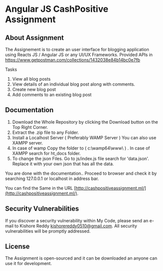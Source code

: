 # Angular JS CashPositive Assignment

## About Assignment

The Assignement is to create an user interface for blogging application using Reacts JS / Angular JS or any UI/UX Frameworks.
Provided APIs in https://www.getpostman.com/collections/1432038e84b14bc0e7fb 

Tasks

1. View all blog posts
2. View details of an individual blog post along with comments.
3. Create new blog post
4. Add comments to an existing blog post



## Documentation

1. Download the Whole Repository by clicking the Download button on the Top Right Corner.
2. Extract the .zip file to any Folder.
3. Install a Localhost Server ( Preferably WAMP Server ) You can also use XAMPP server.
4. In case of wamp Copy the folder to ( c:\\wamp64\www\ ) . In case of XAMPP search for ht_docs folder.
5. To change the json Files. Go to js/index.js file search for 'data.json'. Replace it with your own json that has all the data.


You are done with the documentation.. Proceed to browser and check it by searching 127.0.0.1 or localhost in address bar. 


You can find the Same in the URL [http://cashpositiveassignment.ml/](http://cashpositiveassignment.ml/).


## Security Vulnerabilities

If you discover a security vulnerability within My Code, please send an e-mail to Kishore Reddy [kishorereddy0510@gmail.com](mailto:kishorereddy0510@gmail.com). All security vulnerabilities will be promptly addressed.

## License

The Assignment is open-sourced and it can be downloaded an anyone can use it for development.
